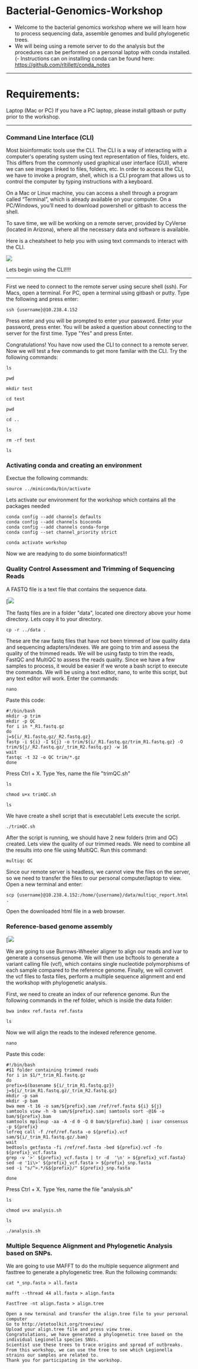 # Bacterial-Genomics-Workshop
- Welcome to the bacterial genomics workshop where we will learn how to process sequencing data, assemble genomes and build phylogenetic trees.
- We will being using a remote server to do the analysis but the procedures can be performed on a personal laptop with conda installed. 
(- Instructions can on installing conda can be found here: https://github.com/rltillett/conda_notes


------------
# Requirements:
Laptop (Mac or PC)
If you have a PC laptop, please install gitbash or putty prior to the workshop.

------------

### Command Line Interface (CLI)
Most bioinformatic tools use the CLI. The CLI is a way of interacting with a computer's operating system using text representation of files, folders, etc. This differs from the commonly used graphical user interface (GUI), where we can see images linked to files, folders, etc. In order to access the CLI, we have to invoke a program, shell, which is a CLI program that allows us to control the computer by typing instructions with a keyboard.

On a Mac or Linux machine, you can access a shell through a program called “Terminal”, which is already available on your computer.
On a PC/Windows, you’ll need to download powershell or gitbash to access the shell.

To save time, we will be working on a remote server, provided by CyVerse (located in Arizona), where all the necessary data and software is available. 

Here is a cheatsheet to help you with using text commands to interact with the CLI.

[![](https://rumorscity.com/wp-content/uploads/2014/08/10-Linux-Unix-Command-Cheat-Sheet-021.jpg)](http://https://rumorscity.com/wp-content/uploads/2014/08/10-Linux-Unix-Command-Cheat-Sheet-021.jpg)

Lets begin using the CLI!!!!

------------ 

First we need to connect to the remote server using secure shell (ssh). For Macs, open a terminal. For PC, open a terminal using gitbash or putty. Type the following and press enter:
```
ssh {username}@10.238.4.152
```
Press enter and you will be prompted to enter your password. Enter your password, press enter. You will be asked a question about connecting to the server for the first time. Type "Yes" and press Enter.

Congratulations! You have now used the CLI to connect to a remote server.
Now we will test a few commands to get more familar with the CLI. Try the following commands:
```
ls
```
```
pwd
```
```
mkdir test
```
```
cd test
```
```
pwd
```
```
cd ..
```
```
ls 
```
```
rm -rf test
```
```
ls
```

### Activating conda and creating an environment
Exectue the following commands:
```
source ../miniconda/bin/activate
```
Lets activate our environment for the workshop which contains all the packages needed 
```
conda config --add channels defaults
conda config --add channels bioconda
conda config --add channels conda-forge
conda config --set channel_priority strict
```
```
conda activate workshop
```

Now we are readying to do some bioinformatics!!!

### Quality Control Assessment and Trimming of Sequencing Reads

A FASTQ file is a text file that contains the sequence data.

[![](https://external-content.duckduckgo.com/iu/?u=https%3A%2F%2Fi1.wp.com%2Fgencoded.com%2Fwp-content%2Fuploads%2F2020%2F05%2Ffastq_format_explained-3.png%3Fssl%3D1&f=1&nofb=1&ipt=48754aaa7290bcaf4d9aa3c070fde25c449e2451a8d775d00849567eb23ba5b9&ipo=images)

The fastq files are in a folder "data", located one directory above your home directory. Lets copy it to your directory.
```
cp -r ../data .
```
These are the raw fastq files that have not been trimmed of low quality data and sequencing adapters/indexes.
We are going to trim and assess the quality of the trimmed reads.
We will be using fastp to trim the reads, FastQC and MultiQC to assess the reads quality.
Since we have a few samples to process, it would be easier if we wrote a bash script to execute the commands.
We will be using a text editor, nano, to write this script, but any text editor will work.
Enter the commands:
```
nano
```
Paste this code:
```
#!/bin/bash
mkdir -p trim
mkdir -p QC
for i in *_R1.fastq.gz
do
j=${i/_R1.fastq.gz/_R2.fastq.gz}
fastp -i ${i} -I ${j} -o trim/${i/_R1.fastq.gz/trim_R1.fastq.gz} -O trim/${j/_R2.fastq.gz/_trim_R2.fastq.gz} -w 16
wait
fastqc -t 32 -o QC trim/*.gz
done
```
Press Ctrl + X. Type Yes, name the file "trimQC.sh"
```
ls
```
```
chmod u+x trimQC.sh
```
```
ls
```
We have create a shell script that is executable!
Lets execute the script.
```
./trimQC.sh
 ```
 
 After the script is running, we should have 2 new folders (trim and QC) created. 
 Lets view the quality of our trimmed reads. We need to combine all the results into one file using MultiQC. Run this command:
 ```
 multiqc QC
 ```
 Since our remote server is headless, we cannot view the files on the server, so we need to transfer the files to our personal computer/laptop to view.
 Open a new terminal and enter:
 ```
 scp {username}@10.238.4.152:/home/{username}/data/multiqc_report.html .
 ```
 Open the downloaded html file in a web browser.
 
 ### Reference-based genome assembly
[![](https://i.ibb.co/jLMwQt0/Picture1.png)

We are going to use Burrows-Wheeler aligner to align our reads and ivar to generate a consensus genome. We will then use bcftools to generate a variant calling file (vcf), which contains single nucleotide polymorphisms of each sample compared to the reference genome. Finally, we will convert the vcf files to fasta files, perform a multiple sequence alignment and end the workshop with phylogenetic analysis.

First, we need to create an index of our reference genome.
Run the following commands in the ref folder, which is inside the data folder:
```
bwa index ref.fasta ref.fasta
```
```
ls
```
Now we will align the reads to the indexed reference genome.
```
nano
```
Paste this code:
```
#!/bin/bash
#$1 folder containing trimmed reads
for i in $1/*_trim_R1.fastq.gz
do
prefix=$(basename ${i/_trim_R1.fastq.gz})
j=${i/_trim_R1.fastq.gz/_trim_R2.fastq.gz}
mkdir -p sam
mkdir -p bam
bwa mem -t 16 -o sam/${prefix}.sam /ref/ref.fasta ${i} ${j}
samtools view -h -b sam/${prefix}.sam| samtools sort -@16 -o bam/${prefix}.bam
samtools mpileup -aa -A -d 0 -Q 0 bam/${prefix}.bam} | ivar consensus -p ${prefix}
lofreq call -f /ref/ref.fasta -o ${prefix}.vcf sam/${i/_trim_R1.fastq.gz/.bam}
wait
bedtools getfasta -fi /ref/ref.fasta -bed ${prefix}.vcf -fo ${prefix}_vcf.fasta
grep -v '>' ${prefix}_vcf.fasta | tr -d  '\n' > ${prefix}_vcf.fasta}
sed -e '1i\>' ${prefix}_vcf.fasta > ${prefix}_snp.fasta
sed -i "s/^>.*/&${prefix}/" ${prefix}_snp.fasta

done
```
Press Ctrl + X. Type Yes, name the file "analysis.sh"
```
ls
```
```
chmod u+x analysis.sh
```
```
ls
```
```
./analysis.sh
 ```

 ### Multiple Sequence Alignment and Phylogenetic Analysis based on SNPs.
 
We are going to use MAFFT to do the multiple sequence alignment and fasttree to generate a phylogenetic tree.
Run the following commands:
```
cat *_snp.fasta > all.fasta
```
```
mafft --thread 44 all.fasta > align.fasta
```
```
FastTree -nt align.fasta > align.tree
```
```
Open a new terminal and transfer the align.tree file to your personal computer
Go to http://etetoolkit.org/treeview/
Upload your align.tree file and press view tree.
Congratulations, we have generated a phylogenetic tree based on the individual Legionella species SNVs.
Scientist use these trees to trace origins and spread of outbreaks.
From this workshop, we can use the tree to see which Legionella strains our samples are related to.
Thank you for participating in the workshop.
```




